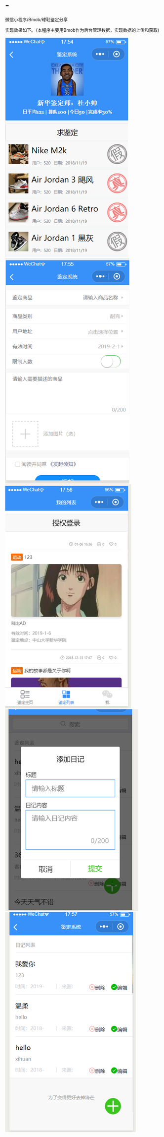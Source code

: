# -
微信小程序/Bmob/球鞋鉴定分享

实现效果如下。（本程序主要用Bmob作为后台管理数据，实现数据的上传和获取)

<img src="https://github.com/lovegentle/-/blob/master/images/1.png"/>
<img src="https://github.com/lovegentle/-/blob/master/images/2.png"/>
<img src="https://github.com/lovegentle/-/blob/master/images/3.png"/>
<img src="https://github.com/lovegentle/-/blob/master/images/4.png"/>
<img src="https://github.com/lovegentle/-/blob/master/images/5.png"/>

